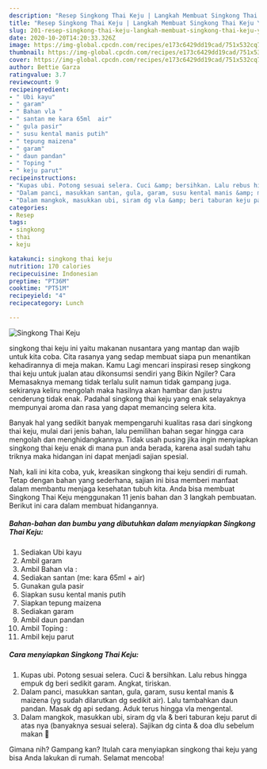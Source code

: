 ```yaml
---
description: "Resep Singkong Thai Keju | Langkah Membuat Singkong Thai Keju Yang Lezat Sekali"
title: "Resep Singkong Thai Keju | Langkah Membuat Singkong Thai Keju Yang Lezat Sekali"
slug: 201-resep-singkong-thai-keju-langkah-membuat-singkong-thai-keju-yang-lezat-sekali
date: 2020-10-20T14:20:33.326Z
image: https://img-global.cpcdn.com/recipes/e173c6429dd19cad/751x532cq70/singkong-thai-keju-foto-resep-utama.jpg
thumbnail: https://img-global.cpcdn.com/recipes/e173c6429dd19cad/751x532cq70/singkong-thai-keju-foto-resep-utama.jpg
cover: https://img-global.cpcdn.com/recipes/e173c6429dd19cad/751x532cq70/singkong-thai-keju-foto-resep-utama.jpg
author: Bettie Garza
ratingvalue: 3.7
reviewcount: 9
recipeingredient:
- " Ubi kayu"
- " garam"
- " Bahan vla "
- " santan me kara 65ml  air"
- " gula pasir"
- " susu kental manis putih"
- " tepung maizena"
- " garam"
- " daun pandan"
- " Toping "
- " keju parut"
recipeinstructions:
- "Kupas ubi. Potong sesuai selera. Cuci &amp; bersihkan. Lalu rebus hingga empuk dg beri sedikit garam. Angkat, tiriskan."
- "Dalam panci, masukkan santan, gula, garam, susu kental manis &amp; maizena (yg sudah dilarutkan dg sedikit air). Lalu tambahkan daun pandan. Masak dg api sedang. Aduk terus hingga vla mengental."
- "Dalam mangkok, masukkan ubi, siram dg vla &amp; beri taburan keju parut di atas nya (banyaknya sesuai selera). Sajikan dg cinta &amp; doa dlu sebelum makan 🥰"
categories:
- Resep
tags:
- singkong
- thai
- keju

katakunci: singkong thai keju 
nutrition: 170 calories
recipecuisine: Indonesian
preptime: "PT36M"
cooktime: "PT51M"
recipeyield: "4"
recipecategory: Lunch

---
```



![Singkong Thai Keju](https://img-global.cpcdn.com/recipes/e173c6429dd19cad/751x532cq70/singkong-thai-keju-foto-resep-utama.jpg)


singkong thai keju ini yaitu makanan nusantara yang mantap dan wajib untuk kita coba. Cita rasanya yang sedap membuat siapa pun menantikan kehadirannya di meja makan.
Kamu Lagi mencari inspirasi resep singkong thai keju untuk jualan atau dikonsumsi sendiri yang Bikin Ngiler? Cara Memasaknya memang tidak terlalu sulit namun tidak gampang juga. sekiranya keliru mengolah maka hasilnya akan hambar dan justru cenderung tidak enak. Padahal singkong thai keju yang enak selayaknya mempunyai aroma dan rasa yang dapat memancing selera kita.



Banyak hal yang sedikit banyak mempengaruhi kualitas rasa dari singkong thai keju, mulai dari jenis bahan, lalu pemilihan bahan segar hingga cara mengolah dan menghidangkannya. Tidak usah pusing jika ingin menyiapkan singkong thai keju enak di mana pun anda berada, karena asal sudah tahu triknya maka hidangan ini dapat menjadi sajian spesial.


Nah, kali ini kita coba, yuk, kreasikan singkong thai keju sendiri di rumah. Tetap dengan bahan yang sederhana, sajian ini bisa memberi manfaat dalam membantu menjaga kesehatan tubuh kita. Anda bisa membuat Singkong Thai Keju menggunakan 11 jenis bahan dan 3 langkah pembuatan. Berikut ini cara dalam membuat hidangannya.

<!--inarticleads1-->

##### Bahan-bahan dan bumbu yang dibutuhkan dalam menyiapkan Singkong Thai Keju:

1. Sediakan  Ubi kayu
1. Ambil  garam
1. Ambil  Bahan vla :
1. Sediakan  santan (me: kara 65ml + air)
1. Gunakan  gula pasir
1. Siapkan  susu kental manis putih
1. Siapkan  tepung maizena
1. Sediakan  garam
1. Ambil  daun pandan
1. Ambil  Toping :
1. Ambil  keju parut




<!--inarticleads2-->

##### Cara menyiapkan Singkong Thai Keju:

1. Kupas ubi. Potong sesuai selera. Cuci &amp; bersihkan. Lalu rebus hingga empuk dg beri sedikit garam. Angkat, tiriskan.
1. Dalam panci, masukkan santan, gula, garam, susu kental manis &amp; maizena (yg sudah dilarutkan dg sedikit air). Lalu tambahkan daun pandan. Masak dg api sedang. Aduk terus hingga vla mengental.
1. Dalam mangkok, masukkan ubi, siram dg vla &amp; beri taburan keju parut di atas nya (banyaknya sesuai selera). Sajikan dg cinta &amp; doa dlu sebelum makan 🥰




Gimana nih? Gampang kan? Itulah cara menyiapkan singkong thai keju yang bisa Anda lakukan di rumah. Selamat mencoba!
